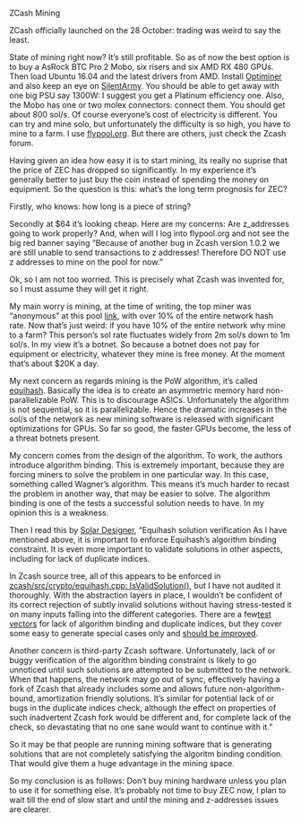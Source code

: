 ZCash Mining

ZCash officially launched on the 28 October: trading was weird to say the least.

State of mining right now? It’s still profitable. So as of now the best option is to buy a AsRock BTC Pro 2 Mobo, six risers and six AMD RX 480 GPUs. Then load Ubuntu 16.04 and the latest drivers from AMD. Install <a href="https://github.com/Optiminer/OptiminerZcash">Optiminer</a> and also keep an eye on <a href="https://github.com/mbevand/silentarmy">SilentArmy</a>. You should be able to get away with one big PSU say 1300W: I suggest you get a Platinum efficiency one. Also, the Mobo has one or two molex connectors: connect them. You should get about 800 sol/s. Of course everyone’s cost of electricity is different. You can try and mine solo, but unfortunately the difficulty is so high, you have to mine to a farm. I use <a href="https://zcash.flypool.org/">flypool.org</a>. But there are others, just check the Zcash forum.

Having given an idea how easy it is to start mining, its really no suprise that the price of ZEC has dropped so significantly. In my experience it’s generally better to just buy the coin instead of spending the money on equipment. So the question is this: what’s the long term prognosis for ZEC?

Firstly, who knows: how long is a piece of string?

Secondly at $64 it’s looking cheap. Here are my concerns: Are z_addresses going to work properly? And, when will I log into flypool.org and not see the big red banner saying “Because of another bug in Zcash version 1.0.2 we are still unable to send transactions to z addresses! Therefore DO NOT use z addresses to mine on the pool for now.”

Ok, so I am not too worried. This is precisely what Zcash was invented for, so I must assume they will get it right.

My main worry is mining, at the time of writing, the top miner was “anonymous” at this pool <a href="https://www2.coinmine.pl/zec/index.php?page=statistics&action=pool">link</a>, with over 10% of the entire network hash rate. Now that’s just weird: if you have 10% of the entire network why mine to a farm? This person’s sol rate fluctuates widely from 2m sol/s down to 1m sol/s. In my view it’s a botnet. So because a botnet does not pay for equipment or electricity, whatever they mine is free money. At the moment that’s about $20K a day.

My next concern as regards mining is the PoW algorithm, it’s called <a href="https://www.internetsociety.org/sites/default/files/blogs-media/equihash-asymmetric-proof-of-work-based-generalized-birthday-problem.pdf">equihash</a>. Basically the idea is to create an asymmetric memory hard non-parallelizable PoW. This is to discourage ASICs. Unfortunately the algorithm is not sequential, so it is parallelizable. Hence the dramatic increases in the sol/s of the network as new mining software is released with significant optimizations for GPUs. So far so good, the faster GPUs become, the less of a threat botnets present.

My concern comes from the design of the algorithm. To work, the authors introduce algorithm binding. This is extremely important, because they are forcing miners to solve the problem in one particular way. In this case, something called Wagner’s algorithm. This means it’s much harder to recast the problem in another way, that may be easier to solve. The algorithm binding is one of the tests a successful solution needs to have. In my opinion this is a weakness.

Then I read this by <a href="http://www.openwall.com/articles/Zcash-Equihash-Analysis#bandwidth">Solar Designer</a>, “Equihash solution verification
As I have mentioned above, it is important to enforce Equihash’s algorithm binding constraint. It is even more important to validate solutions in other aspects, including for lack of duplicate indices.

In Zcash source tree, all of this appears to be enforced in  <a href="https://github.com/zcash/zcash/blob/996fccf267eedbd512619acc45e6d3c1aeabf3ab/src/crypto/equihash.cpp#L738">
zcash/src/crypto/equihash.cpp: IsValidSolution()</a>, but I have not audited it thoroughly. With the abstraction layers in place, I wouldn’t be confident of its correct rejection of subtly invalid solutions without having stress-tested it on many inputs falling into the different categories. There are a few<a href="https://github.com/zcash/zcash/blob/996fccf267eedbd512619acc45e6d3c1aeabf3ab/src/test/equihash_tests.cpp#L151">test vectors</a> for lack of algorithm binding and duplicate indices, but they cover some easy to generate special cases only and <a href="https://github.com/zcash/zcash/issues/1825">should be improved</a>.

Another concern is third-party Zcash software. Unfortunately, lack of or buggy verification of the algorithm binding constraint is likely to go unnoticed until such solutions are attempted to be submitted to the network. When that happens, the network may go out of sync, effectively having a fork of Zcash that already includes some and allows future non-algorithm-bound, amortization friendly solutions. It’s similar for potential lack of or bugs in the duplicate indices check, although the effect on properties of such inadvertent Zcash fork would be different and, for complete lack of the check, so devastating that no one sane would want to continue with it.”

So it may be that people are running mining software that is generating solutions that are not completely satisfying the algoritm binding condition. That would give them a huge advantage in the mining space.

So my conclusion is as follows: Don’t buy mining hardware unless you plan to use it for something else. It’s probably not time to buy ZEC now, I plan to wait till the end of slow start and until the mining and z-addresses issues are clearer.

